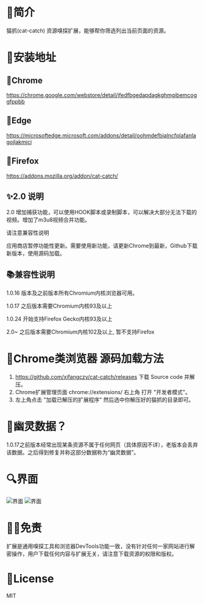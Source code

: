# 📑简介
猫抓(cat-catch) 资源嗅探扩展，能够帮你筛选列出当前页面的资源。

# 📖安装地址
## 🐴Chrome
https://chrome.google.com/webstore/detail/jfedfbgedapdagkghmgibemcoggfppbb
## 🦄Edge
https://microsoftedge.microsoft.com/addons/detail/oohmdefbjalncfplafanlagojlakmjci
## 🦊Firefox
https://addons.mozilla.org/addon/cat-catch/

## ✨2.0 说明
2.0 增加捕获功能，可以使用HOOK脚本或录制脚本，可以解决大部分无法下载的视频。增加了m3u8视频合并功能。

请注意兼容性说明

应用商店暂停功能性更新。需要使用新功能，请更新Chrome到最新，Github下载新版本，使用源码加载。

## 📚兼容性说明
1.0.16 版本及之前版本所有Chromium内核浏览器可用。

1.0.17 之后版本需要Chromium内核93及以上

1.0.24 开始支持Firefox Gecko内核93及以上

2.0~ 之后版本需要Chromium内核102及以上, 暂不支持Firefox

# 📓Chrome类浏览器 源码加载方法
1. https://github.com/xifangczy/cat-catch/releases 下载 Source code 并解压。
2. Chrome扩展管理页面 chrome://extensions/ 右上角 打开 "开发者模式"。
3. 左上角点击 "加载已解压的扩展程序" 然后选中你解压好的猫抓的目录即可。

# 👻幽灵数据？
1.0.17之前版本经常出现某条资源不属于任何网页（具体原因不详），老版本会丢弃该数据。之后得到修复并称这部分数据称为“幽灵数据”。

# 🔍界面
![界面](https://raw.githubusercontent.com/xifangczy/cat-catch/master/README/a.png)
![界面](https://raw.githubusercontent.com/xifangczy/cat-catch/master/README/b.png)

# 🤚🏻免责
扩展是通用嗅探工具和浏览器DevTools功能一致，没有针对任何一家网站进行解密操作，用户下载任何内容与扩展无关，请注意下载资源的权限和版权。

# 📜License
MIT
